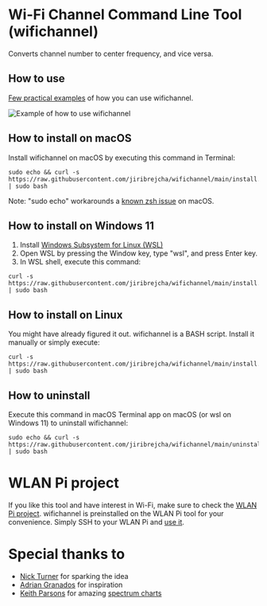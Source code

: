 # Wi-Fi Channel Command Line Tool (wifichannel)
Converts channel number to center frequency, and vice versa.

## How to use
[Few practical examples](https://wlanpi.gitbook.io/cookbook/2024-m4-volume-2) of how you can use wifichannel.

![Example of how to use wifichannel](https://pbs.twimg.com/media/FqEnq5uWcAEGD0q?format=jpg&name=small)

## How to install on macOS
Install wifichannel on macOS by executing this command in Terminal:

```
sudo echo && curl -s https://raw.githubusercontent.com/jiribrejcha/wifichannel/main/install.sh | sudo bash
```

Note: "sudo echo" workarounds a [known zsh 
issue](https://support.doppler.com/hc/en-us/articles/6520676549915-Curl-CLI-installation-fails-when-using-ZSH) 
on macOS.

## How to install on Windows 11
1. Install [Windows Subsystem for Linux (WSL)](https://techcommunity.microsoft.com/t5/windows-11/how-to-install-the-linux-windows-subsystem-in-windows-11/m-p/2701207)
2. Open WSL by pressing the Window key, type "wsl", and press Enter key.
3. In WSL shell, execute this command:

```
curl -s https://raw.githubusercontent.com/jiribrejcha/wifichannel/main/install.sh | sudo bash
```

## How to install on Linux
You might have already figured it out. wifichannel is a BASH script. Install it manually or simply execute:

```
curl -s https://raw.githubusercontent.com/jiribrejcha/wifichannel/main/install.sh | sudo bash
```

## How to uninstall
Execute this command in macOS Terminal app on macOS (or wsl on Windows 11) to uninstall wifichannel:

```
sudo echo && curl -s https://raw.githubusercontent.com/jiribrejcha/wifichannel/main/uninstall.sh | sudo bash
```

# WLAN Pi project
If you like this tool and have interest in Wi-Fi, make sure to check the [WLAN Pi project](http://www.wlanpi.com). 
wifichannel is preinstalled on the WLAN Pi tool for your convenience. Simply SSH to your WLAN Pi and [use it](https://wlanpi.gitbook.io/cookbook/2024-m4-volume-2).

# Special thanks to
- [Nick Turner](https://twitter.com/nickjvturner) for sparking the idea
- [Adrian Granados](https://twitter.com/adriangranados) for inspiration
- [Keith Parsons](https://twitter.com/keithrparsons) for amazing [spectrum charts](https://www.wlanpros.com/spectrum)

